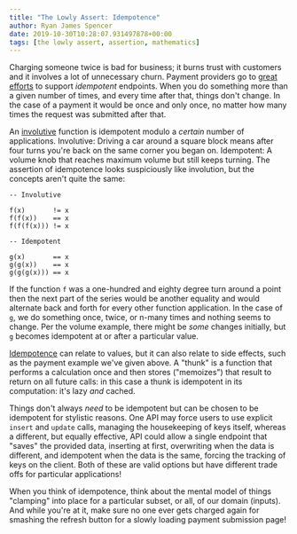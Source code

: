 ```yaml
---
title: "The Lowly Assert: Idempotence"
author: Ryan James Spencer
date: 2019-10-30T10:28:07.931497878+00:00
tags: [the lowly assert, assertion, mathematics]
---
```


Charging someone twice is bad for business; it burns trust with customers and it
involves a lot of unnecessary churn. Payment providers go to [great
efforts](https://stripe.com/au/blog/idempotency) to support _idempotent_
endpoints. When you do something more than a given number of times, and every
time after that, things don't change. In the case of a payment it would be once
and only once, no matter how many times the request was submitted after that.

An
[involutive](https://www.justanotherdot.com/posts/the-lowly-assert-involution.html)
function is idempotent modulo a _certain_ number of applications. Involutive:
Driving a car around a square block means after four turns you're back on the
same corner you began on. Idempotent: A volume knob that reaches maximum volume
but still keeps turning. The assertion of idempotence looks suspiciously like
involution, but the concepts aren't quite the same:

```
-- Involutive

f(x)       != x
f(f(x))    == x
f(f(f(x))) != x

-- Idempotent

g(x)       == x
g(g(x))    == x
g(g(g(x))) == x
```

If the function `f` was a one-hundred and eighty degree turn around a point then
the next part of the series would be another equality and would alternate back
and forth for every other function application. In the case of `g`, we do
something once, twice, or n-many times and nothing seems to change. Per the
volume example, there might be _some_ changes initially, but `g` becomes
idempotent at or after a particular value.

[Idempotence](https://en.wikipedia.org/wiki/Idempotence) can relate to values,
but it can also relate to side effects, such as the payment example we've given
above. A "thunk" is a function that performs a calculation once and then stores
("memoizes") that result to return on all future calls: in this case a thunk is
idempotent in its computation: it's lazy _and_ cached.

Things don't always _need_ to be idempotent but can be chosen to be idempotent
for stylistic reasons. One API may force users to use explicit `insert` and
`update` calls, managing the housekeeping of keys itself, whereas a different,
but equally effective, API could allow a single endpoint that "saves" the
provided data, inserting at first, overwriting when the data is different, and
idempotent when the data is the same, forcing the tracking of keys on the
client. Both of these are valid options but have different trade offs for
particular applications!

When you think of idempotence, think about the mental model of things "clamping"
into place for a particular subset, or all, of our domain (inputs). And while
you're at it, make sure no one ever gets charged again for smashing the refresh
button for a slowly loading payment submission page!
